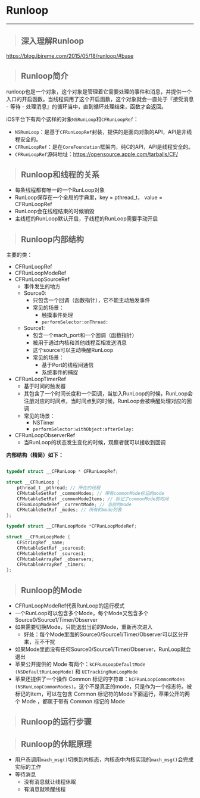 # Runloop
---
> ## 深入理解Runloop

https://blog.ibireme.com/2015/05/18/runloop/#base

> ## Runloop简介

runloop也是一个对象，这个对象是管理着它需要处理的事件和消息，并提供一个入口的开启函数。当线程调用了这个开启函数，这个对象就会一直处于『接受消息 - 等待 - 处理消息』的循环当中，直到循环处理结束，函数才会返回。

iOS平台下有两个这样的对象`NSRunLoop`和`CFRunLoopRef`：
- `NSRunLoop`：是基于`CFRunLoopRef`封装，提供的是面向对象的API，API是非线程安全的。
- `CFRunLoopRef`：是在`CoreFoundation`框架内，纯C的API，API是线程安全的。
- `CFRunLoopRef`源码地址：https://opensource.apple.com/tarballs/CF/

> ## Runloop和线程的关系

- 每条线程都有唯一的一个RunLoop对象
- RunLoop保存在一个全局的字典里，key = pthread_t， value = CFRunLoopRef
- RunLoop会在线程结束的时候销毁
- 主线程的RunLoop默认开启，子线程的RunLoop需要手动开启

> ## Runloop内部结构

主要的类：
- CFRunLoopRef
- CFRunLoopModeRef
- CFRunLoopSourceRef
  - 事件发生的地方
  - Source0:
    - 只包含一个回调（函数指针），它不能主动触发事件
    - 常见的场景：
      - 触摸事件处理
      - `performSelector:onThread:`
  - Source1:
    - 包含一个mach_port和一个回调（函数指针）
    - 被用于通过内核和其他线程互相发送消息
    - 这个source可以主动唤醒RunLoop
    - 常见的场景：
      - 基于Port的线程间通信
      - 系统事件的捕捉
- CFRunLoopTimerRef
  - 基于时间的触发器
  - 其包含了一个时间长度和一个回调，当加入RunLoop的时候，RunLoop会注册对应的时间点，当时间点到的时候，RunLoop会被唤醒处理对应的回调
  - 常见的场景：
    - NSTimer
    - `performSelector:withObject:afterDelay:`
- CFRunLoopObserverRef
  - 当RunLoop的状态发生变化的时候，观察者就可以接收到回调

**内部结构（精简）如下：**

```objectivec

typedef struct __CFRunLoop * CFRunLoopRef;

struct __CFRunLoop {
    pthread_t _pthread; // 所在的线程
    CFMutableSetRef _commonModes; // 带有commonMode标记的mode
    CFMutableSetRef _commonModeItems; // 标记了commonMode的时间
    CFRunLoopModeRef _currentMode; // 当前的mode
    CFMutableSetRef _modes; // 所有的mode列表
};

typedef struct __CFRunLoopMode *CFRunLoopModeRef;

struct __CFRunLoopMode {
    CFStringRef _name;
    CFMutableSetRef _sources0;
    CFMutableSetRef _sources1;
    CFMutableArrayRef _observers;
    CFMutableArrayRef _timers;
};
```

> ## Runloop的Mode

- CFRunLoopModeRef代表RunLoop的运行模式
- 一个RunLoop可以包含多个Mode，每个Mode又包含多个Source0/Source1/Timer/Observer
- 如果需要切换Mode，只能退出当前的Mode，重新再次进入
  - 好处：每个Mode里面的Source0/Source1/Timer/Observer可以区分开来，互不干扰
- 如果Mode里面没有任何Source0/Source1/Timer/Observer，RunLoop就会退出
- 苹果公开提供的 Mode 有两个：`kCFRunLoopDefaultMode (NSDefaultRunLoopMode)` 和 `UITrackingRunLoopMode`
- 苹果还提供了一个操作 Common 标记的字符串：`kCFRunLoopCommonModes (NSRunLoopCommonModes)`，这个不是真正的mode，只是作为一个标志符。被标记的item，可以在包含 Common 标记符的Mode下面运行，苹果公开的两个 Mode ，都属于带有 Common 标记的 Mode

> ## Runloop的运行步骤

> ## Runloop的休眠原理

- 用户态调用`mach_msg()`切换到内核态，内核态中内核实现的`mach_msg()`会完成实际的工作
- 等待消息
  - 没有消息就让线程休眠
  - 有消息就唤醒线程
